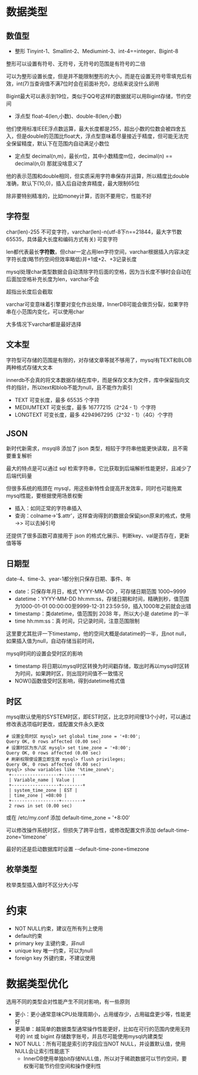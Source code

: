 # 数据类型
## 数值型
- 整形
Tinyint-1、Smallint-2、Mediumint-3、int-4==integer、Bigint-8

整形可以设置有符号、无符号，无符号的范围是有符号的二倍

可以为整形设置长度，但是并不能限制整形的大小，而是在设置无符号零填充后有效，int(7)当查询值不满7位时会在前面补充0，总结来说没什么卵用

Bigint最大可以表示到19位，类似于QQ号这样的数据就可以用Bigint存储，节约空间

- 浮点型
float-4(len,小数)、double-8(len,小数)

他们使用标准IEEE浮点数运算，最大长度都是255，超出小数的位数会被四舍五入，但是double的范围比float大，浮点型意味着尽量接近于精度，但可能无法完全保留精度，默认下在范围内自动满足小数位

- 定点型
decimal(n,m)，最长n位，其中小数精度m位，decimal(n) == decimal(n,0) 那就没啥意义了 

他的表示范围和double相同，但实质采用字符串保存并运算，所以精度比double准确，默认下(10,0)，插入后自动舍弃精度，最大限制65位

除非要特别精准的，比如money计算，否则不要用它，性能不好

## 字符型
char(len)-255 不可变字符，varchar(len)-n(utf-8下n==21844，最大字节数65535，具体最大长度和编码方式有关) 可变字符

len都代表最长**字符数**，但char一定占用len字符空间，varchar根据插入内容决定字符长度(略节约空间但效率略低)并+1或+2、+3记录长度

mysql处理char类型数据会自动清除字符后面的空格，因为当长度不够时会自动在后面加空格补充长度为len，varchar不会

超指出长度后会截取

varchar可变意味着引擎要对变化作出处理，InnerDB可能会做页分裂，如果字符串在小范围内变化，可以使用char

大多情况下varchar都是最好选择

## 文本型
字符型可存储的范围是有限的，对存储文章等就不够用了，mysql有TEXT和BLOB两种格式存储大文本

innerdb不会真的将文本数据存储在库中，而是保存文本为文件，库中保留指向文件的指针，所以text和blob不能为null，且不能作为索引

- TEXT 可变长度，最多 65535 个字符
- MEDIUMTEXT 可变长度，最多 16777215（2^24 - 1）个字符
- LONGTEXT 可变长度，最多 4294967295（2^32 - 1）（4G）个字符

## JSON
新时代新需求，msyql8 添加了 json 类型，相较于字符串他能更快读取，且不需要重复解析

最大的特点是可以通过 sql 检索字符串，它比获取到后端解析性能更好，且减少了后端代码量

但很多系统的瓶颈在 mysql，用这些新特性会提高开发效率，同时也可能拖累mysql性能，要根据使用场景权衡

- 插入：如同正常的字符串插入
- 查询：colname->'$.attr'，这样查询得到的数据会保留json原来的格式，使用 ->> 可以去掉引号

还提供了很多函数可直接用于 json 的格式化展示、判断key、val是否存在，更新值等等

## 日期型
date-4、time-3、year-1都分别只保存日期、事件、年

- date：只保存年月日，格式 YYYY-MM-DD ，可存储日期范围 1000~9999 
- datetime：YYYY-MM-DD hh:mm:ss，存储日期和时间，精确到秒，值范围为1000-01-01 00:00:00至9999-12-31 23:59:59，插入1000年之前就会出错
- timestamp：类datetime，值范围到 2038 年，所以大小是 datetime 的一半
- time hh:mm:ss：真·时间，只记录时间，注意范围限制

这里要尤其批评一下timestamp，他的空间大概是datatime的一半，且not null，如果插入值为null，自动存储当前时间，

mysql时间的设置会受时区的影响

- timestamp 将日期以mysql时区转换为时间戳存储，取出时再以mysql时区转为时间，如果跨时区，则出现时间值不一致情况
- NOW()函数值受时区影响，得到datetime格式值

## 时区 
mysql默认使用的SYSTEM时区，即EST时区，比北京时间慢13个小时，可以通过修改表选项临时更改，或配置文件永久更改

```
# 设置全局时区 mysql> set global time_zone = '+8:00';
Query OK, 0 rows affected (0.00 sec) 
# 设置时区为东八区 mysql> set time_zone = '+8:00'; 
Query OK, 0 rows affected (0.00 sec) 
# 刷新权限使设置立即生效 mysql> flush privileges; 
Query OK, 0 rows affected (0.00 sec)
mysql> show variables like '%time_zone%';
 +------------------+--------+
 | Variable_name | Value |
 +------------------+--------+
 | system_time_zone | EST |
 | time_zone | +08:00 | 
 +------------------+--------+
 2 rows in set (0.00 sec)
```

或在 /etc/my.conf 添加 default-time_zone = '+8:00'

可以修改操作系统时区，但损失了跨平台性，或修改配置文件添加 default-time-zone='timezone'

最好的还是启动数据库时设置 --default-time-zone=timezone

## 枚举类型
枚举类型插入值时不区分大小写

# 约束
- NOT NULL约束，建议在所有列上使用
- default约束
- primary key 主键约束，非null
- unique key 唯一约束，可以为null
- foreign key 外键约束，不建议使用

# 数据类型优化
选用不同的类型会对性能产生不同对影响，有一些原则

- 更小：更小通常意味CPU处理周期小，占用缓存少，占用磁盘更少等，性能更好
- 更简单：越简单的数据类型通常操作性能更好，比如在可行的范围内使用无符号的 int 或 bigint 存储数字账号，并且尽可能使用mysql内建类型
- NOT NULL：所有可能是索引的字段应当NOT NULL，并设置默认值，使用NULL会让索引性能底下
  - InnerDB使用单独bit存储NULL值，所以对于稀疏数据可以节约空间，要权衡可能节约但空间和操作便利性
